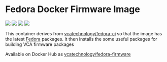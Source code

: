 # Fedora Docker Firmware Image

[![](https://images.microbadger.com/badges/image/vcatechnology/fedora-firmware.svg)](http://microbadger.com/images/vcatechnology/fedora-firmware "Image Layers") [![](https://images.microbadger.com/badges/version/vcatechnology/fedora.svg)](http://microbadger.com/images/vcatechnology/fedora-firmware "Image Version") [![](https://images.microbadger.com/badges/license/vcatechnology/fedora-firmware.svg)](https://microbadger.com/images/vcatechnology/fedora-firmware "Image License")  [![](https://images.microbadger.com/badges/commit/vcatechnology/fedora-firmware.svg)](https://github.com/vcatechnology/docker-fedora-firmware "Image Commit")

This container derives from
[vcatechnology/fedora-ci](https://hub.docker.com/r/vcatechnology/fedora-firmware) so that the
image has the latest [Fedora](https://getfedora.org/) packages. It then
installs the some useful packages for building VCA firmware packages

Available on Docker Hub as [vcatechnology/fedora-firmware](https://hub.docker.com/r/vcatechnology/fedora-firmware/)
